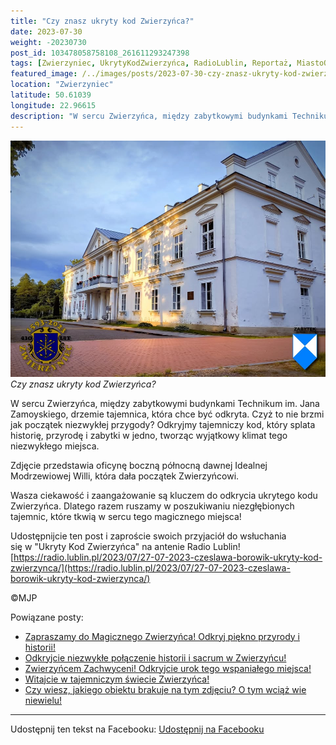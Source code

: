 ```yaml
---
title: "Czy znasz ukryty kod Zwierzyńca?"
date: 2023-07-30
weight: -20230730
post_id: 103478058758108_261611293247398
tags: [Zwierzyniec, UkrytyKodZwierzyńca, RadioLublin, Reportaż, MiastoOgród, Zamojszczyzna, Roztocze, Lubelskie, villarestituta, turystyka, dziedzictwo, zabytki, krajobrazy, TajemnicePrzeszłości, PodróżeWczasie, MagiczneMiejsce]
featured_image: /../images/posts/2023-07-30-czy-znasz-ukryty-kod-zwierzynca.jpg
location: "Zwierzyniec"
latitude: 50.61039
longitude: 22.96615
description: "W sercu Zwierzyńca, między zabytkowymi budynkami Technikum im. Jana Zamoyskiego, drzemie tajemnica, która chce być odkryta. Czyż to nie brzmi jak pocz..."
---
```


![Czy znasz ukryty kod Zwierzyńca?](/images/posts/2023-07-30-czy-znasz-ukryty-kod-zwierzynca.jpg)
*Czy znasz ukryty kod Zwierzyńca?*

W sercu Zwierzyńca, między zabytkowymi budynkami Technikum im. Jana Zamoyskiego, drzemie tajemnica, która chce być odkryta. Czyż to nie brzmi jak początek niezwykłej przygody? Odkryjmy tajemniczy kod, który splata historię, przyrodę i zabytki w jedno, tworząc wyjątkowy klimat tego niezwykłego miejsca.

Zdjęcie przedstawia oficynę boczną północną dawnej Idealnej Modrzewiowej Willi, która dała początek Zwierzyńcowi.

Wasza ciekawość i zaangażowanie są kluczem do odkrycia ukrytego kodu Zwierzyńca. Dlatego razem ruszamy w poszukiwaniu niezgłębionych tajemnic, które tkwią w sercu tego magicznego miejsca!

Udostępnijcie ten post i zaproście swoich przyjaciół do wsłuchania się w "Ukryty Kod Zwierzyńca" na antenie Radio Lublin!
[https://radio.lublin.pl/2023/07/27-07-2023-czeslawa-borowik-ukryty-kod-zwierzynca/](https://radio.lublin.pl/2023/07/27-07-2023-czeslawa-borowik-ukryty-kod-zwierzynca/)



©MJP

Powiązane posty:
- [Zapraszamy do Magicznego Zwierzyńca! Odkryj piękno przyrody i historii!](/posts/zapraszamy-do-magicznego-zwierzynca-odkryj-piekno)
- [Odkryjcie niezwykłe połączenie historii i sacrum w Zwierzyńcu!](/posts/odkryjcie-niezwykle-polaczenie-historii-i-sacrum)
- [Zwierzyńcem Zachwyceni! Odkryjcie urok tego wspaniałego miejsca!](/posts/zwierzyncem-zachwyceni-odkryjcie-urok-tego)
- [Witajcie w tajemniczym świecie Zwierzyńca!](/posts/witajcie-w-tajemniczym-swiecie-zwierzynca)
- [Czy wiesz, jakiego obiektu brakuje na tym zdjęciu? O tym wciąż wie niewielu!](/posts/czy-wiesz-jakiego-obiektu-brakuje-na-tym-zdjeciu)


---

Udostępnij ten tekst na Facebooku:
[Udostępnij na Facebooku](https://www.facebook.com/sharer/sharer.php?u=https://stowarzyszeniewachniewskiej.pl/posts/czy-znasz-ukryty-kod-zwierzynca)

<script type="application/ld+json">
{
  "@context": "https://schema.org",
  "@type": "BlogPosting",
  "headline": "Czy znasz ukryty kod Zwierzyńca?",
  "datePublished": "2023-07-30",
  "dateModified": "2023-07-30",
  "author": {
    "@type": "Person",
    "name": "Michał Jan Patyk"
  },
  "publisher": {
    "@type": "Organization",
    "name": "Stowarzyszenie im. Aleksandry Wachniewskiej",
    "logo": {
      "@type": "ImageObject",
      "url": "https://stowarzyszeniewachniewskiej.pl/images/logo/logo.svg"
    }
  },
  "mainEntityOfPage": {
    "@type": "WebPage",
    "@id": "https://stowarzyszeniewachniewskiej.pl/posts/czy-znasz-ukryty-kod-zwierzynca"
  },
  "image": {
    "@type": "ImageObject",
    "url": "https://stowarzyszeniewachniewskiej.pl//images/posts/2023-07-30-czy-znasz-ukryty-kod-zwierzynca.jpg"
  },
  "articleSection": "Dziedzictwo Kulturowe i Zabytki",
  "keywords": "[Zwierzyniec, UkrytyKodZwierzyńca, RadioLublin, Reportaż, MiastoOgród, Zamojszczyzna, Roztocze, Lubelskie, villarestituta, turystyka, dziedzictwo, zabytki, krajobrazy, TajemnicePrzeszłości, PodróżeWczasie, MagiczneMiejsce]",
  "wordCount": 99,
  "articleBody": "W sercu Zwierzyńca, między zabytkowymi budynkami Technikum im. Jana Zamoyskiego, drzemie tajemnica, która chce być odkryta. Czyż to nie brzmi jak początek niezwykłej przygody? Odkryjmy tajemniczy kod, który splata historię, przyrodę i zabytki w jedno, tworząc wyjątkowy klimat tego niezwykłego miejsca.\n\nZdjęcie przedstawia oficynę boczną północną dawnej Idealnej Modrzewiowej Willi, która dała początek Zwierzyńcowi.\n\nWasza ciekawość i zaangażowanie są kluczem do odkrycia ukrytego kodu Zwierzyńca. Dlatego razem ruszamy w poszukiwaniu niezgłębionych tajemnic, które tkwią w sercu tego magicznego miejsca!\n\nUdostępnijcie ten post i zaproście swoich przyjaciół do wsłuchania się w \"Ukryty Kod Zwierzyńca\" na antenie Radio Lublin!\n[https://radio.lublin.pl/2023/07/27-07-2023-czeslawa-borowik-ukryty-kod-zwierzynca/](https://radio.lublin.pl/2023/07/27-07-2023-czeslawa-borowik-ukryty-kod-zwierzynca/)\n\n\n\n©MJP",
  "description": "W sercu Zwierzyńca, między zabytkowymi budynkami Technikum im. Jana Zamoyskiego, drzemie tajemnica, która chce być odkryta. Czyż to nie brzmi jak pocz...",
  "copyrightHolder": {
    "@type": "Person",
    "name": "Michał Jan Patyk"
  }
}
</script>
<script type="application/ld+json">
{
  "@context": "https://schema.org",
  "@type": "BreadcrumbList",
  "itemListElement": [
    {
      "@type": "ListItem",
      "position": 1,
      "name": "Home",
      "item": "https://stowarzyszeniewachniewskiej.pl"
    },
    {
      "@type": "ListItem",
      "position": 2,
      "name": "posts",
      "item": "https://stowarzyszeniewachniewskiej.pl/posts"
    },
    {
      "@type": "ListItem",
      "position": 3,
      "name": "Czy znasz ukryty kod Zwierzyńca?",
      "item": "https://stowarzyszeniewachniewskiej.pl/posts/czy-znasz-ukryty-kod-zwierzynca"
    }
  ]
}
</script>
